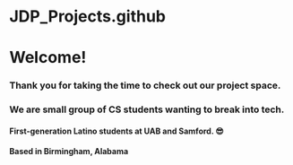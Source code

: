 # JDP_Projects.github

# Welcome!

### Thank you for taking the time to check out our project space.
### We are small group of CS students wanting to break into tech.

#### First-generation Latino students at UAB and Samford. 😎

#### Based in Birmingham, Alabama
